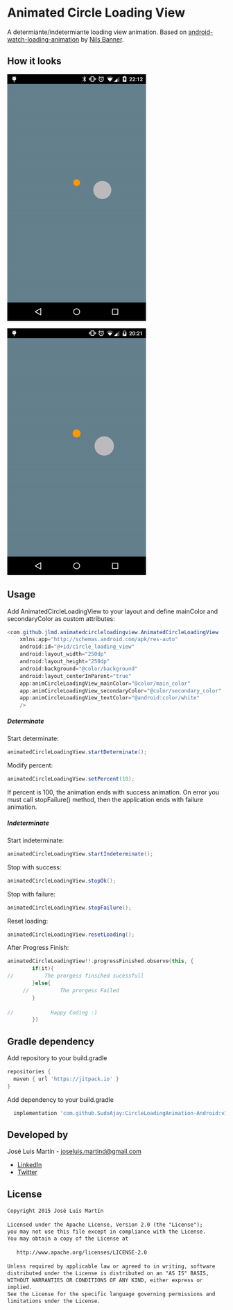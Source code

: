 Animated Circle Loading View
=========

A determiante/indetermiante loading view animation.
Based on [android-watch-loading-animation](http://www.materialup.com/posts/android-watch-loading-animation) by [Nils Banner](http://www.materialup.com/NilsMedia).

How it looks
----
![gif](./art/indeterminate_ok.gif "animation_ok")

![gif](./art/indeterminate_failure.gif "animation_failure")

Usage
----
Add AnimatedCircleLoadingView to your layout and define mainColor and secondaryColor as custom attributes:

```java
<com.github.jlmd.animatedcircleloadingview.AnimatedCircleLoadingView
    xmlns:app="http://schemas.android.com/apk/res-auto"
    android:id="@+id/circle_loading_view"
    android:layout_width="250dp"
    android:layout_height="250dp"
    android:background="@color/background"
    android:layout_centerInParent="true"
    app:animCircleLoadingView_mainColor="@color/main_color"
    app:animCircleLoadingView_secondaryColor="@color/secondary_color"
    app:animCircleLoadingView_textColor="@android:color/white"
    />
```

##### Determinate
Start determinate:

```java
animatedCircleLoadingView.startDeterminate();
```

Modify percent:
```java
animatedCircleLoadingView.setPercent(10);
```

If percent is 100, the animation ends with success animation.
On error you must call stopFailure() method, then the application ends with failure animation.

##### Indeterminate
Start indeterminate:

```java
animatedCircleLoadingView.startIndeterminate();
```

Stop with success:

```java
animatedCircleLoadingView.stopOk();
```

Stop with failure:

```java
animatedCircleLoadingView.stopFailure();
```

Reset loading:

```java
animatedCircleLoadingView.resetLoading();
```
After Progress Finish:

```kotlin
animatedCircleLoadingView!!.progressFinished.observe(this, {
        if(it){
//          The prorgess finsihed sucessfull        
        }else{
     //          The prorgess Failed  
        }

//            Happy Coding :)
        })
```

Gradle dependency
----
Add repository to your build.gradle

```groovy
repositories {
  maven { url 'https://jitpack.io' }
}
```
Add dependency to your build.gradle
```groovy
  implementation 'com.github.SudoAjay:CircleLoadingAnimation-Android:v1.2'
```

Developed by
---
José Luis Martín - <joseluis.martind@gmail.com>

* [LinkedIn](https://www.linkedin.com/in/jlmartind)
* [Twitter](https://twitter.com/jlmartind)

License
----
```
Copyright 2015 José Luis Martín

Licensed under the Apache License, Version 2.0 (the "License");
you may not use this file except in compliance with the License.
You may obtain a copy of the License at

   http://www.apache.org/licenses/LICENSE-2.0

Unless required by applicable law or agreed to in writing, software
distributed under the License is distributed on an "AS IS" BASIS,
WITHOUT WARRANTIES OR CONDITIONS OF ANY KIND, either express or implied.
See the License for the specific language governing permissions and
limitations under the License.
```